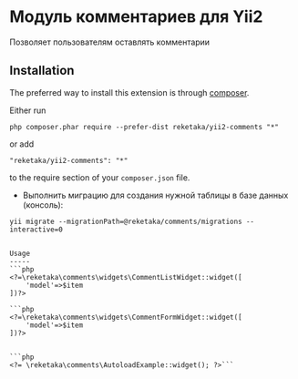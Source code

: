Модуль комментариев для Yii2
============================
Позволяет пользователям оставлять комментарии

Installation
------------

The preferred way to install this extension is through [composer](http://getcomposer.org/download/).

Either run

```
php composer.phar require --prefer-dist reketaka/yii2-comments "*"
```

or add

```
"reketaka/yii2-comments": "*"
```

to the require section of your `composer.json` file.

* Выполнить миграцию для создания нужной таблицы в базе данных (консоль):
```
yii migrate --migrationPath=@reketaka/comments/migrations --interactive=0


Usage
-----
```php
<?=\reketaka\comments\widgets\CommentListWidget::widget([
    'model'=>$item
])?>

```php
<?=\reketaka\comments\widgets\CommentFormWidget::widget([
    'model'=>$item
])?>


```php
<?= \reketaka\comments\AutoloadExample::widget(); ?>```
